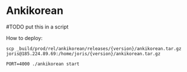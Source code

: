 # Ankikorean

#TODO put this in a script

How to deploy: 
```
scp _build/prod/rel/ankikorean/releases/{version}/ankikorean.tar.gz joris@185.224.89.69:/home/joris/{version}/ankikorean.tar.gz

PORT=4000 ./ankikorean start
```
